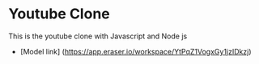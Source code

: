# Youtube Clone

This is the youtube clone with Javascript and Node js

- [Model link] (https://app.eraser.io/workspace/YtPqZ1VogxGy1jzIDkzj)
